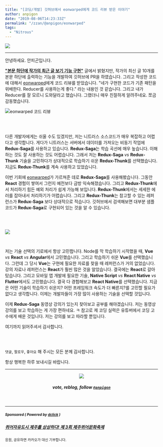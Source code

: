 ```yaml
---
title: "[코딩/개발] 깃허브에서 eonwarped에게 코드 리뷰 받은 이야기"
author: anpigon
date: "2019-08-06T14:23:33Z"
permalink: "/zzan/@anpigon/eonwarped"
tags:
  - "Nitrous"
---
```

![](https://steemitimages.com/640x0/https://cdn.steemitimages.com/DQmXtBYt3kXFAhrVjuGUGa5TQrgUZ2nL8npNsg67WYqZQ57/11A557AA-ADD4-484C-AD9E-FCD37D09C38B.jpeg)

***

안녕하세요. 안피곤입니다.

**["본문 하단에 작가의 최근 글 보기 기능 구현"](https://steemit.com/zzan/@anpigon/4kwmuf)** 글에서 밝혔지만, 작가의 최신 글 10개를 본문 하단에 출력하는 기능을 개발하여 깃허브에 PR을 하였습니다. 그리고 작성한 코드에 대해서 [eonwarped]()에게 코드 리뷰를 받았습니다. "네가 구현한 코드가 기존 패턴을 위배한다. Reducer를 사용하는게 좋다." 라는 내용인 것 같습니다. 그리고 내가 Reducer를 잘 모르니 도와달라고 했습니다. 그랬더니 매우 친절하게 알려주네요. 쪼금 감동했습니다.

![eonwarped 코드 리뷰](https://files.steempeak.com/file/steempeak/anpigon/133nZpqJ-E18489E185B3E1848FE185B3E18485E185B5E186ABE18489E185A3E186BA202019-08-0620E1848BE185A9E18492E185AE2010.35.21.png)

<br>
<br>

다른 개발자에게는 쉬울 수도 있겠지만, 저는 니트러스 소스코드가 매우 복잡하고 어렵다고 생각합니다. 게다가 니트러스는 서버에서 데이터를 가져오는 비동기 작업에 **Redux-Saga**를 사용하고 있습니다. **Redux-Saga**는 학습 곡선에 매우 높습니다. 이해하는 것도 잘 사용하는 것도 어렵습니다.  그래서 저는 **Redux-Saga** *vs* **Redux-Thunk** 기술을 고민하다가 상대적으로 학습하기 쉬운 **Redux-Thunk**를 선택했습니다. 지금도 **Redux-Thunk**를 계속 사용하고 있었습니다.

이번 기회에 [eonwarped]()가 가르쳐준 데로 **Redux-Saga**를 사용해봤습니다. 그동안 **React** 경험이 쌓여서 그런지 예전보다 금방 익숙해졌습니다. 그리고 **Redux-Thunk**에서 처리하기 힘든 예외 처리가 쉽게 가능해 보입니다. **Redux-Thunk**에서는 세세한 에러를 잡아내서 처리하기가 어렵습니다. 그리고 **Redux-Thunk**는 참고할 수 있는 레퍼런스가 **Redux-Saga** 보다 상대적으로 적습니다. 깃허브에서 검색해보면 대부분 샘플 코드가 **Redux-Saga**로 구현되어 있는 것을 알 수 있습니다.

<br>
<br>

![](https://files.steempeak.com/file/steempeak/anpigon/UEds0hDU-E18489E185B3E1848FE185B3E18485E185B5E186ABE18489E185A3E186BA202019-08-0620E1848BE185A9E18492E185AE2011.16.09.png)

<br>

저는 기술 선택의 기로에서 항상 고민합니다. Node를 막 학습하기 시작했을 때, **Vue** *vs* **React** *vs* **Angular**에서 고민했습니다. 그리고 학습하기 쉬운 **Vue**를 선택했습니다. 그런데 그 당시 **Vue**는 구현에 필요한 자료를 찾을 때 레퍼런스가 거의 없었습니다. 강의 자료나 레퍼런스는 **React**가 훨씬 많은 것을 알았습니다. 결국에는 **React**로 갈아탔습니다. 그리고 모바일 앱 개발에 필요한 기술, **Native Script** *vs* **React Native** *vs* **Flutter**에서도 고민했습니다. 결국 다 경험해보고 **React Native**를 선택했습니다. 지금은 어떤 기술이 학습하기 쉬운지? 어떤 프레임워크 속도가 더 빠른지?를 고민할 필요가 없다고 생각합니다. 이제는 개발자들이 가장 많이 사용하는 기술을 선택할 것입니다.

이제 **Redux-Saga** 동영상 강의가 있는지 찾아보고 공부를 해야겠습니다. 저는 동영상 강의를 보고 학습하는 게 가장 편하네요. ㅋ 참고로 제 코딩 실력은 유튜버에서 코딩 고수에게 배운 것입니다. 저는 강의를 보고 따라할 뿐입니다.

여기까지 읽어주셔서 감사합니다.

<br>
<br>

 `댓글`, `팔로우`, `좋아요` 해 주시는 모든 분께 감사합니다.

항상 행복한 하루 보내시길 바랍니다.

***

<center><img src='https://steemitimages.com/400x0/https://cdn.steemitimages.com/DQmQmWhMN6zNrLmKJRKhvSScEgWZmpb8zCeE2Gray1krbv6/BC054B6E-6F73-46D0-88E4-C88EB8167037.jpeg'><h5>vote, reblog, follow <code><a href='https://steemit.com/@anpigon'>@anpigon</a></code></h5></center>

<br>


---

#####  <sub> **Sponsored ( Powered by [dclick](https://www.dclick.io) )** </sub>
##### [퀴어자유도시 제주를 상상하다! 제 3회 제주퀴어문화축제](https://api.dclick.io/v1/c?x=eyJhbGciOiJIUzI1NiIsInR5cCI6IkpXVCJ9.eyJjIjoiYW5waWdvbiIsInMiOiJlb253YXJwZWQiLCJhIjpbInQtMjAzMiJdLCJ1cmwiOiJodHRwczovL3RvZ2V0aGVyLmtha2FvLmNvbS9mdW5kcmFpc2luZ3MvNjc5NTEiLCJpYXQiOjE1NjUxMDM0MjgsImV4cCI6MTg4MDQ2MzQyOH0.kD1SWzDFb3UGcn2P5DVKHmJV1OpCaxRHquBLJtoq368)
<sup>응원, 공유하면 카카오가 대신 기부합니다.</sup>

